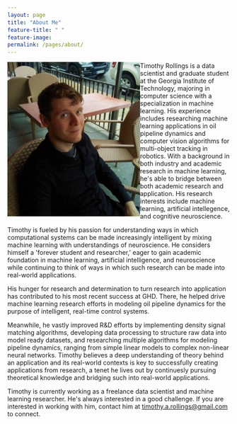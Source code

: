 ```yaml
---
layout: page
title: "About Me"
feature-title: " "
feature-image: 
permalink: /pages/about/
---
```


<img align="left" src="/assets/img/personal-pic.jpg" width="300">

Timothy Rollings is a data scientist and graduate student at the Georgia Institute of Technology, majoring in computer science with a specialization in machine learning. His experience includes researching machine learning applications in oil pipeline dynamics and computer vision algorithms for multi-object tracking in robotics. With a background in both industry and academic research in machine learning, he's able to bridge between both academic research and application. His research interests include machine learning, artificial intellegence, and cognitive neuroscience.

Timothy is fueled by his passion for understanding ways in which computational systems can be made increasingly intelligent by mixing machine learning with understandings of neuroscience. He considers himself a 'forever student and researcher,' eager to gain academic foundation in machine learning, artificial intelligence, and neuroscience while continuing to think of ways in which such research can be made into real-world applications.

His hunger for research and determination to turn research into application has contributed to his most recent success at GHD. There, he helped drive machine learning research efforts in modeling oil pipeline dynamics for the purpose of intelligent, real-time control systems.

Meanwhile, he vastly improved R&D efforts by implementing density signal matching algorithms, developing data processing to structure raw data into model ready datasets, and researching multiple algorithms for modeling pipeline dynamics, ranging from simple linear models to complex non-linear neural networks. Timothy believes a deep understanding of theory behind an application and its real-world contexts is key to successfully creating applications from research, a tenet he lives out by continuesly pursuing theoretical knowledge and bridging such into real-world applications.

Timothy is currently working as a freelance data scientist and machine learning researcher. He's always interested in a good challenge. If you are interested in working with him, contact him at timothy.a.rollings@gmail.com to connect.
